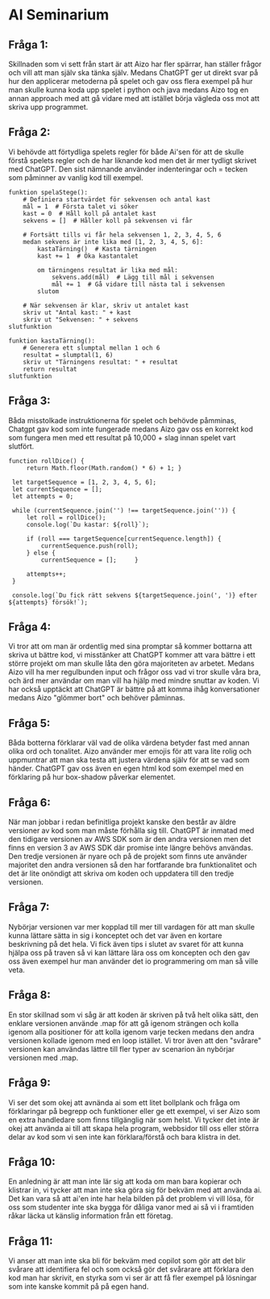 <h1>AI Seminarium</h1>

<h2>Fråga 1:</h2>
Skillnaden som vi sett från start är att Aizo har fler spärrar, han ställer frågor och vill att man själv ska tänka själv. Medans ChatGPT ger ut direkt svar på hur den applicerar metoderna på spelet och gav oss flera exempel på hur man skulle kunna koda upp spelet i python och java medans Aizo tog en annan approach med att gå vidare med att istället börja vägleda oss mot att skriva upp programmet.

<h2>Fråga 2:</h2>
Vi behövde att förtydliga spelets regler för både Ai'sen för att de skulle förstå spelets regler och de har liknande kod men det är mer tydligt skrivet med ChatGPT. Den sist nämnande använder indenteringar och = tecken som påminner av vanlig kod till exempel.

```
funktion spelaStege():
    # Definiera startvärdet för sekvensen och antal kast
    mål = 1  # Första talet vi söker
    kast = 0  # Håll koll på antalet kast
    sekvens = []  # Håller koll på sekvensen vi får

    # Fortsätt tills vi får hela sekvensen 1, 2, 3, 4, 5, 6
    medan sekvens är inte lika med [1, 2, 3, 4, 5, 6]:
        kastaTärning()  # Kasta tärningen
        kast += 1  # Öka kastantalet

        om tärningens resultat är lika med mål:
            sekvens.add(mål)  # Lägg till mål i sekvensen
            mål += 1  # Gå vidare till nästa tal i sekvensen
        slutom

    # När sekvensen är klar, skriv ut antalet kast
    skriv ut "Antal kast: " + kast
    skriv ut "Sekvensen: " + sekvens
slutfunktion

funktion kastaTärning():
    # Generera ett slumptal mellan 1 och 6
    resultat = slumptal(1, 6)
    skriv ut "Tärningens resultat: " + resultat
    return resultat
slutfunktion
```

<h2>Fråga 3:</h2>
Båda misstolkade instruktionerna för spelet och behövde påmminas, Chatgpt gav kod som inte fungerade medans Aizo gav oss en korrekt kod som fungera men med ett resultat på 10,000 + slag innan spelet vart slutfört.

```
function rollDice() {
     return Math.floor(Math.random() * 6) + 1; }

 let targetSequence = [1, 2, 3, 4, 5, 6];
 let currentSequence = [];
 let attempts = 0;

 while (currentSequence.join('') !== targetSequence.join('')) {
     let roll = rollDice();
     console.log(`Du kastar: ${roll}`);
    
     if (roll === targetSequence[currentSequence.length]) {
         currentSequence.push(roll);
     } else {
         currentSequence = [];     }
    
     attempts++;
 }

 console.log(`Du fick rätt sekvens ${targetSequence.join(', ')} efter ${attempts} försök!`);
```

<h2>Fråga 4:</h2>
Vi tror att om man är ordentlig med sina promptar så kommer bottarna att skriva ut bättre kod, vi misstänker att ChatGPT kommer att vara bättre i ett större projekt om man skulle låta den göra majoriteten av arbetet. Medans Aizo vill ha mer regulbunden input och frågor oss vad vi tror skulle våra bra, och ärd mer användar om man vill ha hjälp med mindre snuttar av koden.
Vi har också upptäckt att ChatGPT är bättre på att komma ihåg konversationer medans Aizo "glömmer bort" och behöver påminnas.

<h2>Fråga 5:</h2>
Båda botterna förklarar väl vad de olika värdena betyder fast med annan olika ord och tonalitet. Aizo använder mer emojis för att vara lite rolig och uppmuntrar att man ska testa att justera värdena själv för att se vad som händer. ChatGPT gav oss även en egen html kod som exempel med en förklaring på hur box-shadow påverkar elementet.

<h2>Fråga 6:</h2>
När man jobbar i redan befinitliga projekt kanske den består av äldre versioner av kod som man måste förhålla sig till. ChatGPT är inmatad med den tidigare versionen av AWS SDK som är den andra versionen men det finns en version 3 av AWS SDK där promise inte längre behövs användas. Den tredje versionen är nyare och på de projekt som finns ute använder majoritet den andra versionen så den har fortfarande bra funktionalitet och det är lite onöndigt att skriva om koden och uppdatera till den tredje versionen.

<h2>Fråga 7:</h2>
Nybörjar versionen var mer kopplad till mer till vardagen för att man skulle kunna lättare sätta in sig i konceptet och det var även en kortare beskrivning på det hela. Vi fick även tips i slutet av svaret för att kunna hjälpa oss på traven så vi kan lättare lära oss om koncepten och den gav oss även exempel hur man använder det io programmering om man så ville veta.

<h2>Fråga 8:</h2>
En stor skillnad som vi såg är att koden är skriven på två helt olika sätt, den enklare versionen använde .map för att gå igenom strängen och kolla igenom alla positioner för att kolla igenom varje tecken medans den andra versionen kollade igenom med en loop istället. Vi tror även att den "svårare" versionen kan användas lättre till fler typer av scenarion än nybörjar versionen med .map.

<h2>Fråga 9:</h2>
Vi ser det som okej att avnända ai som ett litet bollplank och fråga om förklaringar på begrepp och funktioner eller ge ett exempel, vi ser Aizo som en extra handledare som finns tillgänglig när som helst. Vi tycker det inte är okej att använda ai till att skapa hela program, webbsidor till oss eller störra delar av kod som vi sen inte kan förklara/förstå och bara klistra in det.

<h2>Fråga 10:</h2>
En anledning är att man inte lär sig att koda om man bara kopierar och klistrar in, vi tycker att man inte ska göra sig för bekväm med att använda ai. Det kan vara så att ai'en inte har hela bilden på det problem vi vill lösa, för oss som studenter inte ska bygga för dåliga vanor med ai så vi i framtiden råkar läcka ut känslig information från ett företag.

<h2>Fråga 11:</h2>
Vi anser att man inte ska bli för bekväm med copilot som gör att det blir svårare att identifiera fel och som också gör det svårarare att förklara den kod man har skrivit, en styrka som vi ser är att få fler exempel på lösningar som inte kanske kommit på på egen hand.
